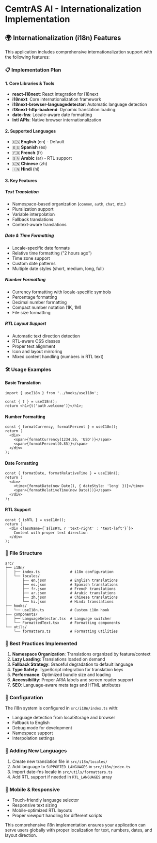 # CemtrAS AI - Internationalization Implementation

## 🌍 Internationalization (i18n) Features

This application includes comprehensive internationalization support with the following features:

### 📋 **Implementation Plan**

#### **1. Core Libraries & Tools**
- **react-i18next**: React integration for i18next
- **i18next**: Core internationalization framework
- **i18next-browser-languagedetector**: Automatic language detection
- **i18next-http-backend**: Dynamic translation loading
- **date-fns**: Locale-aware date formatting
- **Intl APIs**: Native browser internationalization

#### **2. Supported Languages**
- 🇺🇸 **English** (en) - Default
- 🇪🇸 **Spanish** (es)
- 🇫🇷 **French** (fr)
- 🇸🇦 **Arabic** (ar) - RTL support
- 🇨🇳 **Chinese** (zh)
- 🇮🇳 **Hindi** (hi)

#### **3. Key Features**

##### **Text Translation**
- Namespace-based organization (`common`, `auth`, `chat`, etc.)
- Pluralization support
- Variable interpolation
- Fallback translations
- Context-aware translations

##### **Date & Time Formatting**
- Locale-specific date formats
- Relative time formatting ("2 hours ago")
- Time zone support
- Custom date patterns
- Multiple date styles (short, medium, long, full)

##### **Number Formatting**
- Currency formatting with locale-specific symbols
- Percentage formatting
- Decimal number formatting
- Compact number notation (1K, 1M)
- File size formatting

##### **RTL Layout Support**
- Automatic text direction detection
- RTL-aware CSS classes
- Proper text alignment
- Icon and layout mirroring
- Mixed content handling (numbers in RTL text)

### 🛠️ **Usage Examples**

#### **Basic Translation**
```tsx
import { useI18n } from '../hooks/useI18n';

const { t } = useI18n();
return <h1>{t('auth.welcome')}</h1>;
```

#### **Number Formatting**
```tsx
const { formatCurrency, formatPercent } = useI18n();
return (
  <div>
    <span>{formatCurrency(1234.56, 'USD')}</span>
    <span>{formatPercent(0.85)}</span>
  </div>
);
```

#### **Date Formatting**
```tsx
const { formatDate, formatRelativeTime } = useI18n();
return (
  <div>
    <time>{formatDate(new Date(), { dateStyle: 'long' })}</time>
    <span>{formatRelativeTime(new Date())}</span>
  </div>
);
```

#### **RTL Support**
```tsx
const { isRTL } = useI18n();
return (
  <div className={`${isRTL ? 'text-right' : 'text-left'}`}>
    Content with proper text direction
  </div>
);
```

### 📁 **File Structure**
```
src/
├── i18n/
│   ├── index.ts              # i18n configuration
│   └── locales/
│       ├── en.json           # English translations
│       ├── es.json           # Spanish translations
│       ├── fr.json           # French translations
│       ├── ar.json           # Arabic translations
│       ├── zh.json           # Chinese translations
│       └── hi.json           # Hindi translations
├── hooks/
│   └── useI18n.ts            # Custom i18n hook
├── components/
│   ├── LanguageSelector.tsx  # Language switcher
│   └── FormattedText.tsx     # Formatting components
└── utils/
    └── formatters.ts         # Formatting utilities
```

### 🎯 **Best Practices Implemented**

1. **Namespace Organization**: Translations organized by feature/context
2. **Lazy Loading**: Translations loaded on demand
3. **Fallback Strategy**: Graceful degradation to default language
4. **Type Safety**: TypeScript integration for translation keys
5. **Performance**: Optimized bundle size and loading
6. **Accessibility**: Proper ARIA labels and screen reader support
7. **SEO**: Language-aware meta tags and HTML attributes

### 🔧 **Configuration**

The i18n system is configured in `src/i18n/index.ts` with:
- Language detection from localStorage and browser
- Fallback to English
- Debug mode for development
- Namespace support
- Interpolation settings

### 🚀 **Adding New Languages**

1. Create new translation file in `src/i18n/locales/`
2. Add language to `SUPPORTED_LANGUAGES` in `src/i18n/index.ts`
3. Import date-fns locale in `src/utils/formatters.ts`
4. Add RTL support if needed in `RTL_LANGUAGES` array

### 📱 **Mobile & Responsive**

- Touch-friendly language selector
- Responsive text sizing
- Mobile-optimized RTL layouts
- Proper viewport handling for different scripts

This comprehensive i18n implementation ensures your application can serve users globally with proper localization for text, numbers, dates, and layout direction.